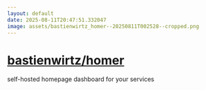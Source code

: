 ```yaml
---
layout: default
date: 2025-08-11T20:47:51.332047
image: assets/bastienwirtz_homer--20250811T002528--cropped.png
---
```


# [bastienwirtz/homer](https://github.com/bastienwirtz/homer)

self-hosted homepage dashboard for your services
